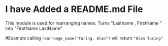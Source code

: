 I have Added a README.md File
=======
This module is used for rearranging names.
Turns "Lastname , FirstName " into "FirstName LastName"

#Example
calling `rearrange_name("Turing, Alan")` will return `"Alan Turing"`
